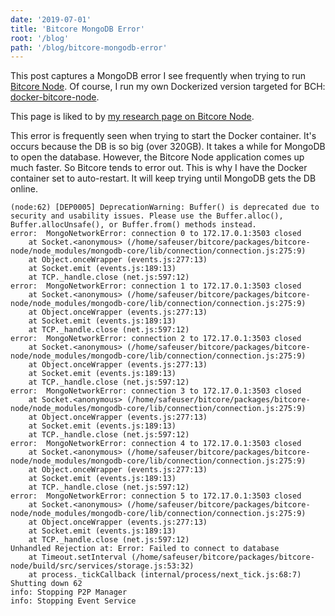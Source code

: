 ```yaml
---
date: '2019-07-01'
title: 'Bitcore MongoDB Error'
root: '/blog'
path: '/blog/bitcore-mongodb-error'
---
```


This post captures a MongoDB error I see frequently when trying to run
[Bitcore Node](https://github.com/bitpay/bitcore-node). Of course, I run my
own Dockerized version targeted for BCH: [docker-bitcore-node](https://github.com/christroutner/docker-bitcore-node).

This page is liked to by [my research page on Bitcore Node](/research/bitcore-node-insight-api).

This error is frequently seen when trying to start the Docker container. It's
occurs because the DB is so big (over 320GB). It takes a while for MongoDB to
open the database. However, the Bitcore Node application comes up much faster.
So Bitcore tends to error out. This is why I have the Docker container set
to auto-restart. It will keep trying until MongoDB gets the DB online.

```
(node:62) [DEP0005] DeprecationWarning: Buffer() is deprecated due to security and usability issues. Please use the Buffer.alloc(), Buffer.allocUnsafe(), or Buffer.from() methods instead.
error:  MongoNetworkError: connection 0 to 172.17.0.1:3503 closed
    at Socket.<anonymous> (/home/safeuser/bitcore/packages/bitcore-node/node_modules/mongodb-core/lib/connection/connection.js:275:9)
    at Object.onceWrapper (events.js:277:13)
    at Socket.emit (events.js:189:13)
    at TCP._handle.close (net.js:597:12)
error:  MongoNetworkError: connection 1 to 172.17.0.1:3503 closed
    at Socket.<anonymous> (/home/safeuser/bitcore/packages/bitcore-node/node_modules/mongodb-core/lib/connection/connection.js:275:9)
    at Object.onceWrapper (events.js:277:13)
    at Socket.emit (events.js:189:13)
    at TCP._handle.close (net.js:597:12)
error:  MongoNetworkError: connection 2 to 172.17.0.1:3503 closed
    at Socket.<anonymous> (/home/safeuser/bitcore/packages/bitcore-node/node_modules/mongodb-core/lib/connection/connection.js:275:9)
    at Object.onceWrapper (events.js:277:13)
    at Socket.emit (events.js:189:13)
    at TCP._handle.close (net.js:597:12)
error:  MongoNetworkError: connection 3 to 172.17.0.1:3503 closed
    at Socket.<anonymous> (/home/safeuser/bitcore/packages/bitcore-node/node_modules/mongodb-core/lib/connection/connection.js:275:9)
    at Object.onceWrapper (events.js:277:13)
    at Socket.emit (events.js:189:13)
    at TCP._handle.close (net.js:597:12)
error:  MongoNetworkError: connection 4 to 172.17.0.1:3503 closed
    at Socket.<anonymous> (/home/safeuser/bitcore/packages/bitcore-node/node_modules/mongodb-core/lib/connection/connection.js:275:9)
    at Object.onceWrapper (events.js:277:13)
    at Socket.emit (events.js:189:13)
    at TCP._handle.close (net.js:597:12)
error:  MongoNetworkError: connection 5 to 172.17.0.1:3503 closed
    at Socket.<anonymous> (/home/safeuser/bitcore/packages/bitcore-node/node_modules/mongodb-core/lib/connection/connection.js:275:9)
    at Object.onceWrapper (events.js:277:13)
    at Socket.emit (events.js:189:13)
    at TCP._handle.close (net.js:597:12)
Unhandled Rejection at: Error: Failed to connect to database
    at Timeout.setInterval (/home/safeuser/bitcore/packages/bitcore-node/build/src/services/storage.js:53:32)
    at process._tickCallback (internal/process/next_tick.js:68:7)
Shutting down 62
info: Stopping P2P Manager
info: Stopping Event Service

```
